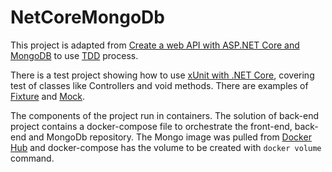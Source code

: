 # NetCoreMongoDb

This project is adapted from [Create a web API with ASP.NET Core and MongoDB](https://docs.microsoft.com/en-us/aspnet/core/tutorials/first-mongo-app?view=aspnetcore-5.0&tabs=visual-studio) to use [TDD](https://en.wikipedia.org/wiki/Test-driven_development) process.

There is a test project showing how to use [xUnit with .NET Core](https://docs.microsoft.com/en-us/dotnet/core/testing/unit-testing-with-dotnet-test), covering test of classes like Controllers and void methods. There are examples of [Fixture](https://xunit.net/docs/shared-context) and [Mock](https://referbruv.com/blog/posts/writing-mocking-unit-tests-in-aspnet-core-using-xunit-and-moq).

The components of the project run in containers. The solution of back-end project contains a docker-compose file to orchestrate the front-end, back-end and MongoDb repository. The Mongo image was pulled from [Docker Hub](https://hub.docker.com) and docker-compose has the volume to be created with `docker volume` command.
